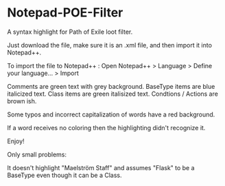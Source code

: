 # Notepad-POE-Filter
A syntax highlight for Path of Exile loot filter.

Just download the file, make sure it is an .xml file, and then import it into Notepad++.

To import the file to Notepad++ : Open Notepad++ > Language > Define your language... > Import

Comments are green text with grey background.
BaseType items are blue italicized text.
Class items are green italisized text.
Condtions / Actions are brown ish.

Some typos and incorrect capitalization of words have a red background.

If a word receives no coloring then the highlighting didn't recognize it.

Enjoy!

Only small problems:

It doesn't highlight "Maelström Staff" and assumes "Flask" to be a BaseType even though it can be a Class.
